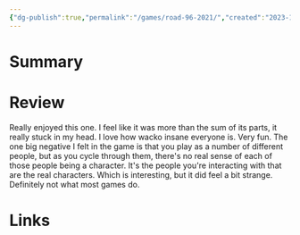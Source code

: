 ```yaml
---
{"dg-publish":true,"permalink":"/games/road-96-2021/","created":"2023-12-08","updated":"2024-04-08"}
---
```



# Summary

# Review

Really enjoyed this one. I feel like it was more than the sum of its parts, it really stuck in my head. I love how wacko insane everyone is. Very fun. The one big negative I felt in the game is that you play as a number of different people, but as you cycle through them, there's no real sense of each of those people being a character. It's the people you're interacting with that are the real characters. Which is interesting, but it did feel a bit strange. Definitely not what most games do.

# Links
